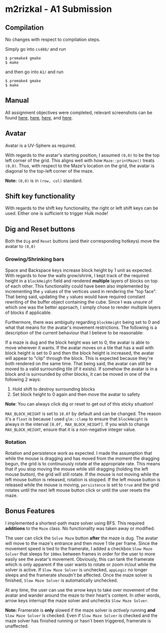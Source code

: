 # m2rizkal - A1 Submission

## Compilation
No changes with respect to compilation steps. 

Simply go into `cs488/` and run

```
$ premake4 gmake
$ make
```

and then go into `A1/` and run

```
$ premake4 gmake
$ make
```

## Manual

All assignment objectives were completed, relevant screenshots can be found [here](screenshot.png), [here](screenshot1.png), [here](screenshot2.png), and [here](screenshot3.png).

## Avatar
Avatar is a UV-Sphere as required.

With regards to the avatar's starting position, I assumed `(0,0)` to be the top left corner of the grid. This aligns well with how `Maze::printMaze()` treats `(0,0)`. Thus, with respect to the Maze's location on the grid, the avatar is diagonal to the top-left corner of the maze.

**Note:** `(0,0)` is in `(row, col)` standard.

## Shift key functionality
With regards to the shift key functionality, the right or left shift keys can be used. Either one is sufficient to trigger Hulk mode!

## Dig and Reset buttons
Both the `Dig` and `Reset` buttons (and their corresponding hotkeys) move the avatar to `(0,0)`

### Growing/Shrinking bars
Space and Backspace keys increase block height by 1 unit as expected. With regards to *how* the walls grow/shrink, I kept track of the required height in a `blockHeight` field and rendered **multiple** layers of blocks on top of each other. This functionality could have been also implemented by incrementing the `y` values of the vertices used in rendering the "top face". That being said, updating the `y` values would have required constant rewriting of the buffer object containing the cube. Since I was unsure of which one was the better approach, I simply chose to render multiple layers of blocks if applicable.

Furthermore, there was ambiguity regarding `blockHeight` being set to 0 and what that means for the avatar's movement restrictions. The following is a description of the current behaviour that I believe to be reasonable:

If a maze is dug and the block height was set to 0, the avatar is able to move wherever it wants. If the avatar moves on a tile that has a wall with block height is set to 0 and then the block height is increased, the avatar will appear to "clip" through the block. This is expected because they're both rendered on the same time. That being said, the avatar can still be moved to a valid surrounding tile (if it exists). If somehow the avatar is in a block and is surrounded by other blocks, it can be moved in one of the following 2 ways:
1. Hold shift to destroy surrounding blocks
2. Set block height to 0 again and then move the avatar to safety

**Note**: You can always click dig or reset to get out of this sticky situation!

`MAX_BLOCK_HEIGHT` is set to `10.0f` by default and can be changed. The reason it's a `float` is because I used `glm::clamp` to ensure that `blockHeight` is always in the interval `[0.0f, MAX_BLOCK_HEIGHT]`. If you wish to change `MAX_BLOCK_HEIGHT`, ensure that it is a non-negative integer value.

### Rotation
Rotation and persistence work as expected. I made the assumption that while the mouse is dragging and has moved from the moment the dragging begun, the grid is to continuously rotate at the appropriate rate. This means that if you stop moving the mouse while still dragging (holding the left mouse button), the grid will still rotate. If the mouse is not moving while the left mouse button is released, rotation is stopped. If the left mouse button is released while the mouse is moving, `persistence` is set to `true` and the grid rotates until the next left mouse button click or until the user resets the maze.


## Bonus Features
I implemented a shortest-path maze solver using BFS. This required **additions** to the `Maze` class. No functionality was taken away or modified.

The user can click the `Solve Maze` button **after** the maze is dug. The avatar will move to the maze's entrance and then move 1 tile per frame. Since the movement speed is tied to the framerate, I added a checkbox `Slow Maze Solver` that sleeps for `100ms` between frames in order for the user to more easily see the avatar's movement. Obviously, this can tank the framerate which is only apparent if the user wants to rotate or zoom in/out while the solver is active. If `Slow Maze Solver` is unchecked, `appLogic` no longer sleeps and the framerate shoudn't be affected. Once the maze solver is finished, `Slow Maze Solver` is automatically unchecked.

At any time, the user can use the arrow keys to take over movement of the avatar and wander around the maze to their heart's content. In other words, arrow keys interrupt the maze solver and unchecks `Slow Maze Solver`.

**Note:** Framerate is **only** slowed if the maze solver is *actively* running **and** `Slow Maze Solver` is checked. Even if `Slow Maze Solver` is checked and the maze solver has finished running or hasn't been triggered, framerate is unaffected.
